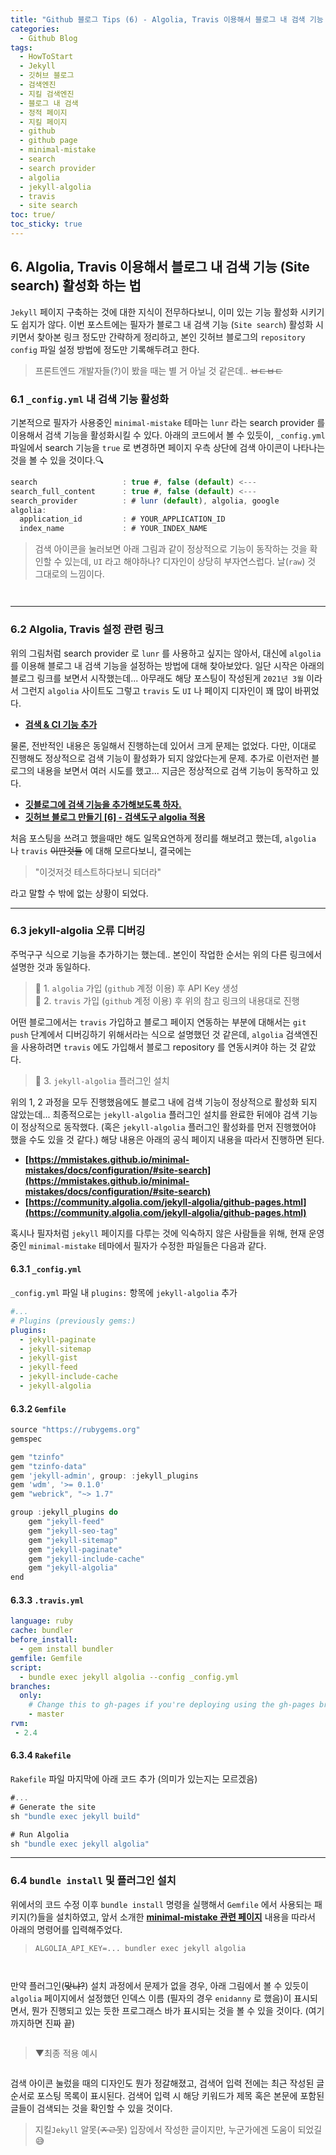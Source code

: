 ```yaml
---
title: "Github 블로그 Tips (6) - Algolia, Travis 이용해서 블로그 내 검색 기능 (Site search) 활성화 하는 법"
categories:
  - Github Blog
tags:
  - HowToStart
  - Jekyll
  - 깃허브 블로그
  - 검색엔진
  - 지킬 검색엔진
  - 블로그 내 검색
  - 정적 페이지
  - 지킬 페이지
  - github
  - github page
  - minimal-mistake
  - search
  - search provider
  - algolia
  - jekyll-algolia
  - travis
  - site search
toc: true/   
toc_sticky: true
---
```


## 6. Algolia, Travis 이용해서 블로그 내 검색 기능 (Site search) 활성화 하는 법

`Jekyll` 페이지 구축하는 것에 대한 지식이 전무하다보니, 이미 있는 기능 활성화 시키기도 쉽지가 않다. 이번 포스트에는 필자가 블로그 내 검색 기능 (`Site search`) 활성화 시키면서 찾아본 링크 정도만 간략하게 정리하고, 본인 깃허브 블로그의 `repository` `config` 파일 설정 방법에 정도만 기록해두려고 한다.

> 프론트엔드 개발자들(?)이 봤을 때는 별 거 아닐 것 같은데.. ~~ㅂㄷㅂㄷ~~

### 6.1 `_config.yml` 내 검색 기능 활성화

기본적으로 필자가 사용중인 `minimal-mistake` 테마는 `lunr` 라는 search provider 를 이용해서 검색 기능을 활성화시킬 수 있다. 아래의 코드에서 볼 수 있듯이, `_config.yml` 파일에서 search 기능을 `true` 로 변경하면 페이지 우측 상단에 검색 아이콘이 나타나는 것을 볼 수 있을 것이다.🔍

```js
search                   : true #, false (default) <---
search_full_content      : true #, false (default) <---
search_provider          : # lunr (default), algolia, google
algolia:
  application_id         : # YOUR_APPLICATION_ID
  index_name             : # YOUR_INDEX_NAME
```

> 검색 아이콘을 눌러보면 아래 그림과 같이 정상적으로 기능이 동작하는 것을 확인할 수 있는데, `UI` 라고 해야하나? 디자인이 상당히 부자연스럽다. 날(`raw`) 것 그대로의 느낌이다.

<figure style="width: 100%" class="align-center">
  <img src="{{ site.url }}{{ site.baseurl }}/assets/images/github-blog-search-fig1.png" alt="">
</figure>

<figure style="width: 100%" class="align-center">
  <img src="{{ site.url }}{{ site.baseurl }}/assets/images/github-blog-search-fig2.png" alt="">
</figure>

---

### 6.2 Algolia, Travis 설정 관련 링크

위의 그림처럼 search provider 로 `lunr` 를 사용하고 싶지는 않아서, 대신에 `algolia` 를 이용해 블로그 내 검색 기능을 설정하는 방법에 대해 찾아보았다. 일단 시작은 아래의 블로그 링크를 보면서 시작했는데... 아무래도 해당 포스팅이 작성된게 `2021년 3월` 이라서 그런지 `algolia` 사이트도 그렇고 `travis` 도 `UI` 나 페이지 디자인이 꽤 많이 바뀌었다.

* **[검색 & CI 기능 추가](https://im-wali.github.io/githubpage/add-search/)**

물론, 전반적인 내용은 동일해서 진행하는데 있어서 크게 문제는 없었다. 다만, 이대로 진행해도 정상적으로 검색 기능이 활성화가 되지 않았다는게 문제. 추가로 이런저런 블로그의 내용을 보면서 여러 시도를 했고... 지금은 정상적으로 검색 기능이 동작하고 있다.

* **[깃블로그에 검색 기능을 추가해보도록 하자.](https://xinfolab.github.io/blog/blog-maker-4/)**
* **[깃허브 블로그 만들기 [6] - 검색도구 algolia 적용](https://velog.io/@shg4821/%EA%B9%83%ED%97%88%EB%B8%8C-%EB%B8%94%EB%A1%9C%EA%B7%B8-%EB%A7%8C%EB%93%A4%EA%B8%B0-6-%EA%B2%80%EC%83%89%EB%8F%84%EA%B5%AC-algolia-%EC%A0%81%EC%9A%A9#--travis-ci-%EC%84%A4%EC%A0%95)**

처음 포스팅을 쓰려고 했을때만 해도 일목요연하게 정리를 해보려고 했는데, `algolia` 나 `travis` ~~이딴것들~~ 에 대해 모르다보니, 결국에는

> "이것저것 테스트하다보니 되더라"

라고 말할 수 밖에 없는 상황이 되었다.

---

### 6.3 jekyll-algolia 오류 디버깅

주먹구구 식으로 기능을 추가하기는 했는데.. 본인이 작업한 순서는 위의 다른 링크에서 설명한 것과 동일하다.

>📁 1. `algolia` 가입 (`github` 계정 이용) 후 API Key 생성 <br>📁 2. `travis` 가입 (`github` 계정 이용) 후 위의 참고 링크의 내용대로 진행

어떤 블로그에서는 `travis` 가입하고 블로그 페이지 연동하는 부분에 대해서는 `git push` 단계에서 디버깅하기 위해서라는 식으로 설명했던 것 같은데, `algolia` 검색엔진을 사용하려면 `travis` 에도 가입해서 블로그 repository 를 연동시켜야 하는 것 같았다.

>📁 3. `jekyll-algolia` 플러그인 설치

위의 1, 2 과정을 모두 진행했음에도 블로그 내에 검색 기능이 정상적으로 활성화 되지 않았는데... 최종적으로는 `jekyll-algolia` 플러그인 설치를 완료한 뒤에야 검색 기능이 정상적으로 동작했다.
(혹은 `jekyll-algolia` 플러그인 활성화를 먼저 진행했어야 했을 수도 있을 것 같다.) 해당 내용은 아래의 공식 페이지 내용을 따라서 진행하면 된다.

* **[https://mmistakes.github.io/minimal-mistakes/docs/configuration/#site-search](https://mmistakes.github.io/minimal-mistakes/docs/configuration/#site-search)**
* **[https://community.algolia.com/jekyll-algolia/github-pages.html](https://community.algolia.com/jekyll-algolia/github-pages.html)**

혹시나 필자처럼 `jekyll` 페이지를 다루는 것에 익숙하지 않은 사람들을 위해, 현재 운영중인 `minimal-mistake` 테마에서 필자가 수정한 파일들은 다음과 같다.

#### 6.3.1 `_config.yml`

`_config.yml` 파일 내 `plugins:` 항목에 `jekyll-algolia` 추가

```yml
#...
# Plugins (previously gems:)
plugins:
  - jekyll-paginate
  - jekyll-sitemap
  - jekyll-gist
  - jekyll-feed
  - jekyll-include-cache
  - jekyll-algolia
```

#### 6.3.2 `Gemfile`

```js
source "https://rubygems.org"
gemspec

gem "tzinfo"
gem "tzinfo-data"
gem 'jekyll-admin', group: :jekyll_plugins
gem 'wdm', '>= 0.1.0'
gem "webrick", "~> 1.7"

group :jekyll_plugins do
    gem "jekyll-feed"
    gem "jekyll-seo-tag"
    gem "jekyll-sitemap"
    gem "jekyll-paginate"
    gem "jekyll-include-cache"
    gem "jekyll-algolia"
end
```

#### 6.3.3 `.travis.yml`

```yml
language: ruby
cache: bundler
before_install:
  - gem install bundler
gemfile: Gemfile
script:
  - bundle exec jekyll algolia --config _config.yml
branches:
  only:
    # Change this to gh-pages if you're deploying using the gh-pages branch
    - master
rvm:
 - 2.4
```

#### 6.3.4 `Rakefile`

`Rakefile` 파일 마지막에 아래 코드 추가 (의미가 있는지는 모르겠음)

```js
#...
# Generate the site
sh "bundle exec jekyll build"

# Run Algolia 
sh "bundle exec jekyll algolia"
```

---

### 6.4 `bundle install` 및 플러그인 설치

위에서의 코드 수정 이후 `bundle install` 명령을 실행해서 `Gemfile` 에서 사용되는 패키지(?)들을 설치하였고, 앞서 소개한 **[minimal-mistake 관련 페이지](https://mmistakes.github.io/minimal-mistakes/docs/configuration/#site-search)** 내용을 따라서 아래의 명령어를 입력해주었다.

>`ALGOLIA_API_KEY=... bundler exec jekyll algolia`

<figure style="width: 100%" class="align-center">
  <img src="{{ site.url }}{{ site.baseurl }}/assets/images/github-blog-search-fig3.png" alt="">
</figure>

<figure style="width: 100%" class="align-center">
  <img src="{{ site.url }}{{ site.baseurl }}/assets/images/github-blog-search-fig4.png" alt="">
</figure>

만약 플러그인(~~맞냐?~~) 설치 과정에서 문제가 없을 경우, 아래 그림에서 볼 수 있듯이 `algolia` 페이지에서 설정했던 인덱스 이름 (필자의 경우 `enidanny` 로 했음)이 표시되면서, 뭔가 진행되고 있는 듯한 프로그래스 바가 표시되는 것을 볼 수 있을 것이다. (여기까지하면 진짜 끝)

<figure style="width: 100%" class="align-center">
  <img src="{{ site.url }}{{ site.baseurl }}/assets/images/github-blog-search-fig5.png" alt="">
</figure>

>▼최종 적용 예시

<figure style="width: 100%" class="align-center">
  <img src="{{ site.url }}{{ site.baseurl }}/assets/images/github-blog-search-fig6.png" alt="">
</figure>

검색 아이콘 눌렀을 때의 디자인도 뭔가 정갈해졌고, 검색어 입력 전에는 최근 작성된 글 순서로 포스팅 목록이 표시된다. 검색어 입력 시 해당 키워드가 제목 혹은 본문에 포함된 글들이 검색되는 것을 확인할 수 있을 것이다. 

>지킬`Jekyll` 알못(~~ㅈㄹ못~~) 입장에서 작성한 글이지만, 누군가에겐 도움이 되었길 😅